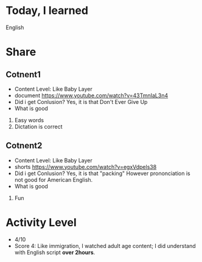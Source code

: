 # Today, I learned 
English

# Share
## Cotnent1
- Content Level: Like Baby Layer
- document https://www.youtube.com/watch?v=43TmnIaL3n4
- Did i get Conlusion?
  Yes, it is that Don't Ever Give Up 
- What is good 
1. Easy words
2. Dictation is correct

## Cotnent2
- Content Level: Like Baby Layer
- shorts https://www.youtube.com/watch?v=egxVdpels38
- Did i get Conlusion?
  Yes, it is that "packing"
  However prononciation is not good for American English.
- What is good 
1. Fun

# Activity Level
- 4/10 
- Score 4: Like immigration, I watched adult age content; I did understand with English script **over 2hours**.

